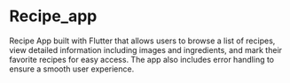 # Recipe_app
Recipe App built with Flutter that allows users to browse a list of recipes, view detailed information including images and ingredients, and mark their favorite recipes for easy access. The app also includes error handling to ensure a smooth user experience.
